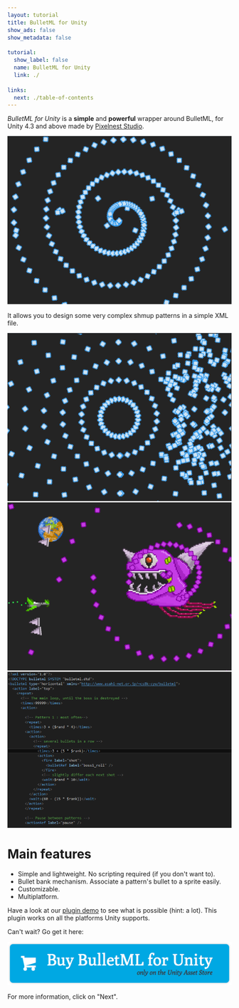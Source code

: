 ```yaml
---
layout: tutorial
title: BulletML for Unity
show_ads: false
show_metadata: false

tutorial:
  show_label: false
  name: BulletML for Unity
  link: ./

links:
  next: ./table-of-contents
---
```


*BulletML for Unity* is a **simple** and **powerful** wrapper around BulletML, for Unity 4.3 and above made by [Pixelnest Studio](http://pixelnest.io).

[ ![Screenshot1][screenshot1] ][screenshot1]

It allows you to design some very complex shmup patterns in a simple XML file.

[ ![Screenshot2][screenshot2] ][screenshot2]
[ ![Screenshot3][screenshot3] ][screenshot3]
[ ![Screenshot4][screenshot4] ][screenshot4]

# Main features

- Simple and lightweight. No scripting required (if you don't want to).
- Bullet bank mechanism. Associate a pattern's bullet to a sprite easily.
- Customizable.
- Multiplatform.

Have a look at our [plugin demo][demo] to see what is possible (hint: a lot). This plugin works on all the platforms Unity supports.

Can't wait? Go get it here:

<a href="#todo">
  <img
    src="./-img/buy.png"
    class="intent-button"
    alt="Buy BulletML for Unity"
    title="Buy BulletML for Unity"
  />
</a>

For more information, click on "Next".


[demo]: http://pixelnest.io/work/bulletml-for-unity/demo/

[screenshot1]: ./-img/screenshot1.png
[screenshot2]: ./-img/screenshot2.png
[screenshot3]: ./-img/screenshot3.png
[screenshot4]: ./-img/screenshot4.png
